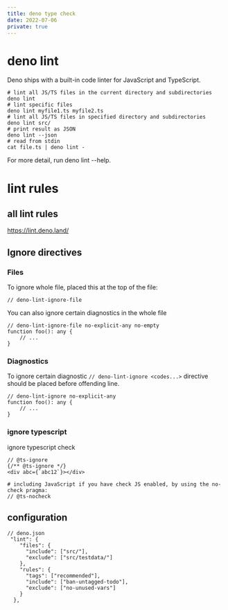 ```yaml
---
title: deno type check
date: 2022-07-06
private: true
---
```

# deno lint
Deno ships with a built-in code linter for JavaScript and TypeScript.

    # lint all JS/TS files in the current directory and subdirectories
    deno lint
    # lint specific files
    deno lint myfile1.ts myfile2.ts
    # lint all JS/TS files in specified directory and subdirectories
    deno lint src/
    # print result as JSON
    deno lint --json
    # read from stdin
    cat file.ts | deno lint -

For more detail, run deno lint --help.

# lint rules
## all lint rules
https://lint.deno.land/

## Ignore directives
### Files
To ignore whole file, placed this at the top of the file:

    // deno-lint-ignore-file

You can also ignore certain diagnostics in the whole file

    // deno-lint-ignore-file no-explicit-any no-empty
    function foo(): any {
        // ...
    }

### Diagnostics
To ignore certain diagnostic `// deno-lint-ignore <codes...>` directive should be placed before offending line. 

    // deno-lint-ignore no-explicit-any
    function foo(): any {
        // ...
    }

### ignore typescript
ignore typescript check

    // @ts-ignore
    {/** @ts-ignore */}
    <div abc={`abc12`}></div>

    # including JavaScript if you have check JS enabled, by using the no-check pragma:
    // @ts-nocheck

## configuration 

    // deno.json
     "lint": {
        "files": {
          "include": ["src/"],
          "exclude": ["src/testdata/"]
        },
        "rules": {
          "tags": ["recommended"],
          "include": ["ban-untagged-todo"],
          "exclude": ["no-unused-vars"]
        }
      },
